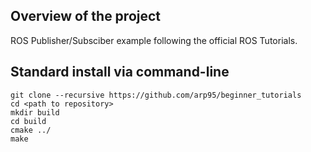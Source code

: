 ## Overview of the project

ROS Publisher/Subsciber example following the official ROS Tutorials.

## Standard install via command-line
```
git clone --recursive https://github.com/arp95/beginner_tutorials
cd <path to repository>
mkdir build
cd build
cmake ../
make
```
